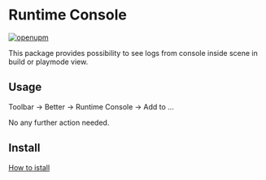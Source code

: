 # Runtime Console

[![openupm](https://img.shields.io/npm/v/com.uurha.betterruntimeconsole?label=openupm&registry_uri=https://package.openupm.com)](https://openupm.com/packages/com.uurha.betterruntimeconsole/)

This package provides possibility to see logs from console inside scene in build or playmode view.

## Usage
Toolbar -> Better -> Runtime Console -> Add to ...

No any further action needed.

## Install
[How to istall](https://github.com/uurha/BetterPluginCollection/wiki/How-to-install)
